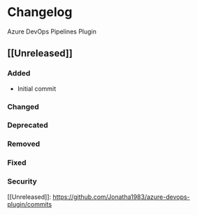 # Changelog

Azure DevOps Pipelines Plugin

## [[Unreleased]]

### Added

- Initial commit

### Changed

### Deprecated

### Removed

### Fixed

### Security

[[Unreleased]]: https://github.com/Jonatha1983/azure-devops-plugin/commits
